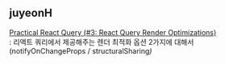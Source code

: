 <h2>juyeonH</h2><a href="https://www.notion.so/study66/3-React-Query-Render-Optimizations-a368ddc7dbed4c26b868252f442f619f">Practical React Query (#3: React Query Render Optimizations)</a><br>: 리액트 쿼리에서 제공해주는 렌더 최적화 옵션 2가지에 대해서(notifyOnChangeProps / structuralSharing<em>)</em>